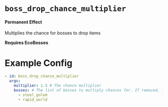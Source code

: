 # `boss_drop_chance_multiplier`
#### Permanent Effect

Multiplies the chance for bosses to drop items

**Requires EcoBosses**

# Example Config
```yaml
- id: boss_drop_chance_multiplier
  args:
    multiplier: 1.5 # The chance multiplier
    bosses: # The list of bosses to multiply chances for. If removed, it will multiply all bosses.
      - steel_golem
      - rapid_world
```
